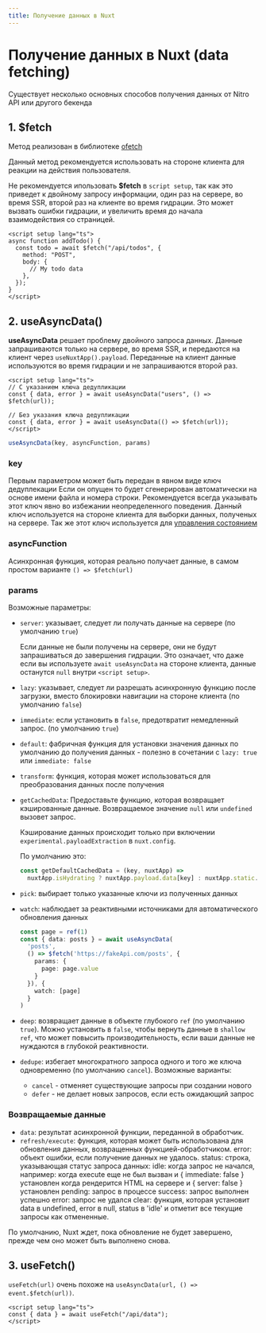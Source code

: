 ```yaml
---
title: Получение данных в Nuxt
---
```


# Получение данных в Nuxt (data fetching)

Существует несколько основных способов получения данных от Nitro API или другого бекенда

## 1. $fetch

Метод реализован в библиотеке [ofetch](https://github.com/unjs/ofetch)

Данный метод рекомендуется использовать на стороне клиента для реакции на действия пользователя.

Не рекомендуется ипользовать **$fetch** в `script setup`, так как это приведет к двойному запросу информации,
один раз на сервере, во время SSR, второй раз на клиенте во время гидрации.
Это может вызвать ошибки гидрации, и увеличить время до начала взаимодействия со страницей.

```vue
<script setup lang="ts">
async function addTodo() {
  const todo = await $fetch("/api/todos", {
    method: "POST",
    body: {
      // My todo data
    },
  });
}
</script>
```

## 2. useAsyncData()

**useAsyncData** решает проблему двойного запроса данных. Данные запрашиваются только на сервере, во время SSR, и передаются на клиент через `useNuxtApp().payload`.
Переданные на клиент данные используются во время гидрации и не запрашиваются второй раз.

```vue
<script setup lang="ts">
// С указанием ключа дедупликации
const { data, error } = await useAsyncData("users", () => $fetch(url));

// Без указания ключа дедупликации
const { data, error } = await useAsyncData(() => $fetch(url));
</script>
```

```ts
useAsyncData(key, asyncFunction, params)
```

### key 
Первым параметром может быть передан в явном виде ключ дедуплекации
Если он опущен то будет сгенерирован автоматически на основе имени файла и номера строки.
Рекомендуется всегда указывать этот ключ явно во избежании неопределенного поведения.
Данный ключ используется на стороне клиента для выборки данных, полученых на сервере.
Так же этот ключ используется для [управления состоянием](./state-management)

### asyncFunction
Асинхронная функция, которая реально получает данные, в самом простом варианте `() => $fetch(url)`
### params

Возможные параметры:

- `server`: указывает, следует ли получать данные на сервере (по умолчанию `true`)
  
  Если данные не были получены на сервере, они не будут запрашиваться до завершения гидрации. Это означает, что даже если вы используете `await useAsyncData` на стороне клиента, данные останутся `null` внутри `<script setup>`.
- `lazy`: указывает, следует ли разрешать асинхронную функцию после загрузки, вместо блокировки навигации на стороне клиента (по умолчанию `false`)
- `immediate`: если установить в `false`, предотвратит немедленный запрос. (по умолчанию `true`)
- `default`: фабричная функция для установки значения данных по умолчанию до получения данных - полезно в сочетании с `lazy: true` или `immediate: false`
- `transform`: функция, которая может использоваться для преобразования данных после получения
- `getCachedData`: Предоставьте функцию, которая возвращает кэшированные данные. Возвращаемое значение `null` или `undefined` вызовет запрос.

  Кэширование данных происходит только при включении `experimental.payloadExtraction` в `nuxt.config`.

  По умолчанию это:

  ```ts
  const getDefaultCachedData = (key, nuxtApp) =>
    nuxtApp.isHydrating ? nuxtApp.payload.data[key] : nuxtApp.static.data[key];
  ```

- `pick`: выбирает только указанные ключи из полученных данных
- `watch`: наблюдает за реактивными источниками для автоматического обновления данных
  ```ts
  const page = ref(1)
  const { data: posts } = await useAsyncData(
    'posts',
    () => $fetch('https://fakeApi.com/posts', {
      params: {
        page: page.value
      }
    }), {
      watch: [page]
    }
  )
  ```
- `deep`: возвращает данные в объекте глубокого `ref` (по умолчанию `true`). Можно установить в `false`, чтобы вернуть данные в `shallow ref`, что может повысить производительность, если ваши данные не нуждаются в глубокой реактивности.
- `dedupe`: избегает многократного запроса одного и того же ключа одновременно (по умолчанию `cancel`). Возможные варианты:
  - `cancel` - отменяет существующие запросы при создании нового
  - `defer` - не делает новых запросов, если есть ожидающий запрос

### Возвращаемые данные
- `data`: результат асинхронной функции, переданной в обработчик.
- `refresh/execute`: функция, которая может быть использована для обновления данных, возвращенных функцией-обработчиком.
    error: объект ошибки, если получение данных не удалось.
    status: строка, указывающая статус запроса данных:
        idle: когда запрос не начался, например:
            когда execute еще не был вызван и { immediate: false } установлен
            когда рендерится HTML на сервере и { server: false } установлен
        pending: запрос в процессе
        success: запрос выполнен успешно
        error: запрос не удался
    clear: функция, которая установит data в undefined, error в null, status в 'idle' и отметит все текущие запросы как отмененные.

По умолчанию, Nuxt ждет, пока обновление не будет завершено, прежде чем оно может быть выполнено снова.

## 3. useFetch()

`useFetch(url)` очень похоже на `useAsyncData(url, () => event.$fetch(url))`.

```vue
<script setup lang="ts">
const { data } = await useFetch("/api/data");
</script>
```
